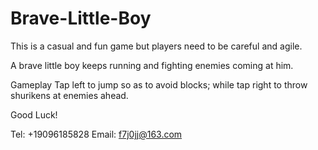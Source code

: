 # Brave-Little-Boy

This is a casual and fun game but players need to be careful and agile.

A brave little boy keeps running and fighting enemies coming at him. 

Gameplay
Tap left to jump so as to avoid blocks; while tap right to throw shurikens at enemies ahead.

Good Luck!

Tel: +19096185828
Email: f7j0jj@163.com
